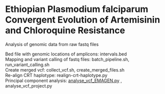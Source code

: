 # Ethiopian Plasmodium falciparum Convergent Evolution of Artemisinin and Chloroquine Resistance
Analysis of genomic data from raw fastq files

Bed file with genomic locations of amplicons: intervals.bed<br />
Mapping and variant calling of fastq files: batch_pipeline.sh, run_variant_calling.sh<br />
Create merged vcf: collect_vcf.sh, create_merged_files.sh<br />
Re-align CRT haplotype: realign-crt-haplotype.py<br />
Principal component analysis: [analyse_vcf_EMAGEN.py](https://github.com/leenvh/EMAGEN/analyse_vcf_EMAGEN.py) , analyse_vcf_project.py<br />
